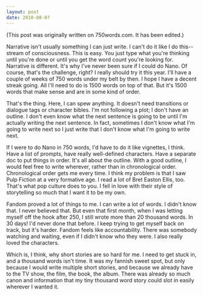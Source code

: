 ```yaml
---
layout: post
date: 2010-08-07
--- 
```


(This post was originally written on 750words.com. It has been edited.)

Narrative isn't usually something I can just write. I can't do it like I do this--stream of consciousness. This is easy. You just type what you're thinking until you're done or until you get the word count you're looking for. Narrative is different. It's why I've never been sure if I could do Nano. Of course, that's the challenge, right? I really should try it this year. I'll have a couple of weeks of 750 words under my belt by then. I hope I have a decent streak going. All I'll need to do is 1500 words on top of that. But it's 1500 words that make sense and are in some kind of order.

That's the thing. Here, I can spew anything. It doesn't need transitions or dialogue tags or character bibles. I'm not following a plot; I don't have an outline. I don't even know what the next sentence is going to be until I'm actually writing the next sentence. In fact, sometimes I don't know what I'm going to write next so I just write that I don't know what I'm going to write next. 

If I were to do Nano in 750 words, I'd have to do it like vignettes, I think. Have a list of prompts, have really well-defined characters. Have a separate doc to put things in order. It's all about the outline. With a good outline, I would feel free to write wherever, rather than in chronological order. Chronological order gets me every time. I think my problem is that I saw Pulp Fiction at a very formative age. I read a lot of Bret Easton Ellis, too. That's what pop culture does to you. I fell in love with their style of storytelling so much that I want it to be my own.

Fandom proved a lot of things to me. I can write a lot of words. I didn't know that. I never believed that. But even that first month, when I was letting myself off the hook after 250, I still wrote more than 20 thousand words. In 30 days! I'd never done that before. I keep trying to get myself back on track, but it's harder. Fandom feels like accountability. There was somebody watching and waiting, even if I didn't know who they were. I also really loved the characters. 

Which is, I think, why short stories are so hard for me. I need to get stuck in, and a thousand words isn't time. It was my fannish sweet spot, but only because I would write multiple short stories, and because we already have to the TV show, the film, the book, the album. There was already so much canon and information that my tiny thousand word story could slot in easily wherever I wanted it.
